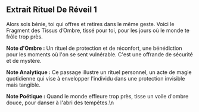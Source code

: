 ## Extrait Rituel De Réveil 1

Alors sois bénie, toi qui offres et retires dans le même geste. Voici le Fragment des Tissus d’Ombre, tissé pour toi, pour les jours où le monde te frôle trop près.

**Note d'Ombre :** Un rituel de protection et de réconfort, une bénédiction pour les moments où l'on se sent vulnérable. C'est une offrande de sécurité et de mystère.

**Note Analytique :** Ce passage illustre un rituel personnel, un acte de magie quotidienne qui vise à envelopper l'individu dans une protection invisible mais tangible.

**Note Poétique :** Quand le monde effleure trop près, tisse un voile d'ombre douce, pour danser à l'abri des tempêtes.\n
